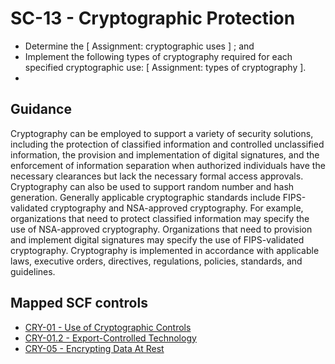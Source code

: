 # SC-13 - Cryptographic Protection
- Determine the \[ Assignment: cryptographic uses \] ; and
- Implement the following types of cryptography required for each specified cryptographic use: \[ Assignment: types of cryptography \].
- 
## Guidance
Cryptography can be employed to support a variety of security solutions, including the protection of classified information and controlled unclassified information, the provision and implementation of digital signatures, and the enforcement of information separation when authorized individuals have the necessary clearances but lack the necessary formal access approvals. Cryptography can also be used to support random number and hash generation. Generally applicable cryptographic standards include FIPS-validated cryptography and NSA-approved cryptography. For example, organizations that need to protect classified information may specify the use of NSA-approved cryptography. Organizations that need to provision and implement digital signatures may specify the use of FIPS-validated cryptography. Cryptography is implemented in accordance with applicable laws, executive orders, directives, regulations, policies, standards, and guidelines.
## Mapped SCF controls
- [CRY-01 - Use of Cryptographic Controls](../scf/cry-01-useofcryptographiccontrols.md)
- [CRY-01.2 - Export-Controlled Technology](../scf/cry-012-export-controlledtechnology.md)
- [CRY-05 - Encrypting Data At Rest](../scf/cry-05-encryptingdataatrest.md)